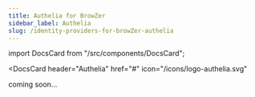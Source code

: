 ```yaml
---
title: Authelia for BrowZer
sidebar_label: Authelia
slug: /identity-providers-for-browZer-authelia
---
```


import DocsCard from "/src/components/DocsCard";

<head>
  <title>Authelia for OpenZiti BrowZer</title>
  <meta
    name="description"
    content="How to set up Authelia for OpenZiti BrowZer."
  />
</head>

<DocsCard 
  header="Authelia" 
  href="#" 
  icon="/icons/logo-authelia.svg" 
  >
</DocsCard>

coming soon...
